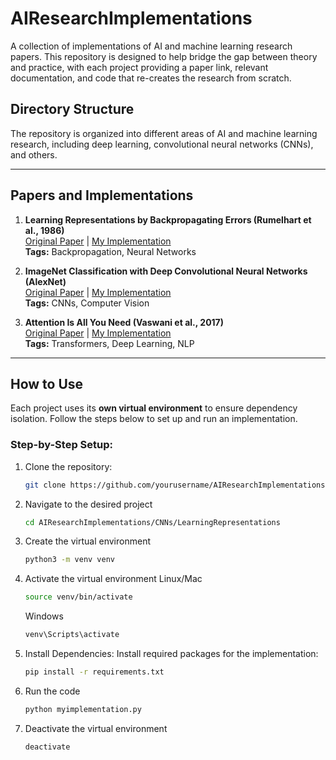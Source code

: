 # AIResearchImplementations

A collection of implementations of AI and machine learning research papers. This repository is designed to help bridge the gap between theory and practice, with each project providing a paper link, relevant documentation, and code that re-creates the research from scratch.

## Directory Structure
The repository is organized into different areas of AI and machine learning research, including deep learning, convolutional neural networks (CNNs), and others.

---

## Papers and Implementations

1. **Learning Representations by Backpropagating Errors (Rumelhart et al., 1986)**  
   [Original Paper](https://www.nature.com/articles/323533a0) | [My Implementation](CNNs/LearningRepresentations/myimplementation)  
   **Tags:** Backpropagation, Neural Networks

2. **ImageNet Classification with Deep Convolutional Neural Networks (AlexNet)**  
   [Original Paper](https://papers.nips.cc/paper_files/nips2012/2012_Hinton.pdf) | [My Implementation](CNNs/AlexNet/myimplementation)  
   **Tags:** CNNs, Computer Vision

3. **Attention Is All You Need (Vaswani et al., 2017)**  
   [Original Paper](https://arxiv.org/abs/1706.03762) | [My Implementation](DeepLearning/AttentionIsAllYouNeed/myimplementation)  
   **Tags:** Transformers, Deep Learning, NLP

---

## How to Use

Each project uses its **own virtual environment** to ensure dependency isolation. Follow the steps below to set up and run an implementation.

### Step-by-Step Setup:

1. Clone the repository:
   ```bash
   git clone https://github.com/yourusername/AIResearchImplementations.git
    ```
   
2. Navigate to the desired project
   ```bash
   cd AIResearchImplementations/CNNs/LearningRepresentations
   ```
   
3. Create the virtual environment
   ```bash
   python3 -m venv venv
   ```
   
4. Activate the virtual environment
   Linux/Mac
   ```bash
   source venv/bin/activate
   ```
   Windows
   ```bash
   venv\Scripts\activate
   ```
5. Install Dependencies: Install required packages for the implementation:
   ```bash
   pip install -r requirements.txt
   ```
6. Run the code
   ```bash
   python myimplementation.py
   ```
7. Deactivate the virtual environment
   ```bash
   deactivate
   ```
